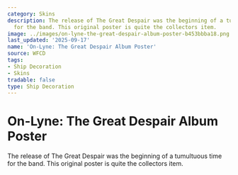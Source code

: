 ```yaml
---
category: Skins
description: The release of The Great Despair was the beginning of a tumultuous time
  for the band. This original poster is quite the collectors item.
image: ../images/on-lyne-the-great-despair-album-poster-b453bbba18.png
last_updated: '2025-09-17'
name: 'On-Lyne: The Great Despair Album Poster'
source: WFCD
tags:
- Ship Decoration
- Skins
tradable: false
type: Ship Decoration
---
```


# On-Lyne: The Great Despair Album Poster

The release of The Great Despair was the beginning of a tumultuous time for the band. This original poster is quite the collectors item.

